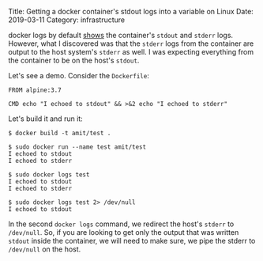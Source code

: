 Title: Getting a docker container's stdout logs into a variable on Linux
Date: 2019-03-11
Category: infrastructure

docker logs by default [shows](https://docs.docker.com/config/containers/logging/) the container's
`stdout` and `stderr` logs. However, what I discovered was that the `stderr` logs from the container
are output to the host system's `stderr` as well. I was expecting everything from the container
to be on the host's `stdout`.

Let's see a demo. Consider the `Dockerfile`:

```
FROM alpine:3.7

CMD echo "I echoed to stdout" && >&2 echo "I echoed to stderr"
```

Let's build it and run it:

```
$ docker build -t amit/test .

$ sudo docker run --name test amit/test
I echoed to stdout
I echoed to stderr

$ sudo docker logs test
I echoed to stdout
I echoed to stderr

$ sudo docker logs test 2> /dev/null
I echoed to stdout
```

In the second `docker logs` command, we redirect the host's `stderr` to `/dev/null`. So, if you are looking to
get only the output that was written `stdout` inside the container, we will need to make sure, we pipe
the stderr to `/dev/null` on the host.